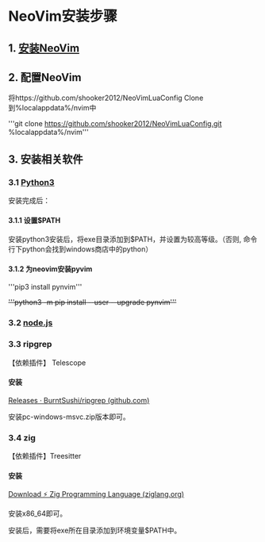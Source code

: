 # NeoVim安装步骤

## 1. [安装NeoVim](https://github.com/neovim/neovim/releases/latest/download/nvim-win64.msi)

## 2. 配置NeoVim
将https://github.com/shooker2012/NeoVimLuaConfig Clone到%localappdata%/nvim中

'''git clone https://github.com/shooker2012/NeoVimLuaConfig.git %localappdata%/nvim'''

## 3. 安装相关软件

### 3.1 [Python3](https://www.python.org/ftp/python/3.12.1/python-3.12.1-amd64.exe)

安装完成后：

#### 3.1.1 设置$PATH

安装python3安装后，将exe目录添加到$PATH，并设置为较高等级。（否则, 命令行下python会找到windows商店中的python）

#### 3.1.2 为neovim安装pyvim

'''pip3 install pynvim'''

~~'''python3 -m pip install --user --upgrade pynvim'''~~

### 3.2 [node.js](https://nodejs.org/en/download/)


### 3.3 ripgrep

【依赖插件】 Telescope

#### 安装

[Releases · BurntSushi/ripgrep (github.com)](https://github.com/BurntSushi/ripgrep/releases)

安装pc-windows-msvc.zip版本即可。

### 3.4 zig

【依赖插件】Treesitter

#### 安装

[Download ⚡ Zig Programming Language (ziglang.org)](https://ziglang.org/download/)

安装x86_64即可。

安装后，需要将exe所在目录添加到环境变量$PATH中。
